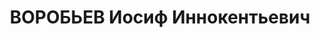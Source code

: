 ---
title: ВОРОБЬЕВ Иосиф Иннокентьевич
description: 'Род. в 1889, Дальневосточный кр., Благовещенск, русский, обр.: высшее
  техническое. Проживал: Карагандинская обл. Балхаш. Прибалхашстрой.

  Арестован Балхашский НКВД. 29.08.1937. Приговор: ВМН.

  Реабилитирован Верховным судом СССР 05.09.1956 за отсутствием состава преступления'
---
